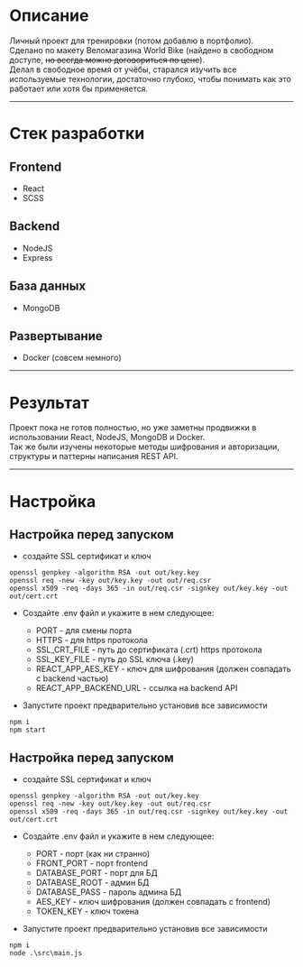 # Описание
Личный проект для тренировки (потом добавлю в портфолио).  
Сделано по макету Веломагазина World Bike (найдено в свободном доступе, ~~но всегда можно договориться по цене~~).  
Делал в свободное время от учёбы, старался изучить все используемые технологии, достаточно глубоко, чтобы понимать как это работает или хотя бы применяется.

---

# Стек разработки
## Frontend
- React
- SCSS
## Backend
- NodeJS
- Express
## База данных
- MongoDB
## Развертывание
- Docker (совсем немного)

---

# Результат
Проект пока не готов полностью, но уже заметны продвижки в использовании React, NodeJS, MongoDB и Docker.  
Так же были изучены некоторые методы шифрования и авторизации, структуры и паттерны написания REST API.

---

# Настройка
## Настройка перед запуском
- создайте SSL сертификат и ключ
```schell
openssl genpkey -algorithm RSA -out out/key.key
openssl req -new -key out/key.key -out out/req.csr
openssl x509 -req -days 365 -in out/req.csr -signkey out/key.key -out out/cert.crt
```

- Создайте .env файл и укажите в нем следующее:
    - PORT - для смены порта
    - HTTPS - для https протокола
    - SSL_CRT_FILE - путь до сертификата (.crt) https протокола
    - SSL_KEY_FILE - путь до SSL ключа (.key)
    - REACT_APP_AES_KEY - ключ для шифрования (должен совпадать с backend частью)
    - REACT_APP_BACKEND_URL - ссылка на backend API

- Запустите проект предварительно установив все зависимости
```schell
npm i
npm start
```

## Настройка перед запуском
- создайте SSL сертификат и ключ
```schell
openssl genpkey -algorithm RSA -out out/key.key
openssl req -new -key out/key.key -out out/req.csr
openssl x509 -req -days 365 -in out/req.csr -signkey out/key.key -out out/cert.crt
```

- Создайте .env файл и укажите в нем следующее:
    - PORT - порт (как ни странно)
    - FRONT_PORT - порт frontend
    - DATABASE_PORT - порт для БД
    - DATABASE_ROOT - админ БД
    - DATABASE_PASS - пароль админа БД
    - AES_KEY - ключ шифрования (должен совпадать с frontend)
    - TOKEN_KEY - ключ токена

- Запустите проект предварительно установив все зависимости
```schell
npm i
node .\src\main.js
```
